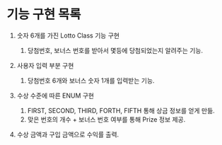 

# 기능 구현 목록

1. 숫자 6개를 가진 Lotto Class 기능 구현
   1. 당첨번호, 보너스 번호를 받아서 몇등에 당첨되었는지 알려주는 기능.


2. 사용자 입력 부분 구현
   1. 당첨번호 6개와 보너스 숫자 1개를 입력받는 기능.


3. 수상 수준에 따른 ENUM 구현
   1. FIRST, SECOND, THIRD, FORTH, FIFTH 통해 상금 정보를 얻게 만듦.
   2. 맞은 번호의 개수 + 보너스 번호 여부를 통해 Prize 정보 제공.

   
4. 수상 금액과 구입 금액으로 수익률 출력.   
